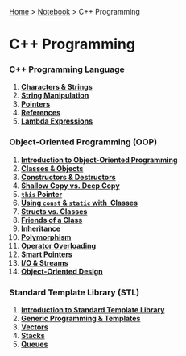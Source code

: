 <a href="../../">Home</a> > <a href="../notebook">Notebook</a> > C++ Programming

# C++ Programming



### C++ Programming Language

1. **<a href="./characters-and-strings">Characters & Strings</a>**
2. **<a href="./string-manipulation">String Manipulation</a>**
3. **<a href="./pointers">Pointers</a>**
4. **<a href="./references">References</a>**
5. **<a href="./lambda-expressions">Lambda Expressions</a>**



### Object-Oriented Programming (OOP)

1. **<a href="./introduction-to-object-oriented-programming">Introduction to Object-Oriented Programming</a>**
1. **<a href="./classes-and-objects">Classes & Objects</a>**
1. **<a href="./constructors-and-destructors">Constructors & Destructors</a>**
1. **<a href="./shallow-copy-vs-deep-copy">Shallow Copy vs. Deep Copy</a>**
1. **<a href="./this-pointer">`this` Pointer</a>**
1. **<a href="./using-const-and-static-with-classes">Using `const` & `static` with  Classes</a>**
1. **<a href="./structs-vs-classes">Structs vs. Classes</a>**
1. **<a href="./friends-of-a-class">Friends of a Class</a>**
1. **<a href="./inheritance">Inheritance</a>**
1. **<a href="./polymorphism">Polymorphism</a>**
1. **<a href="./operator-overloading">Operator Overloading</a>**
1. **<a href="./smart-pointers">Smart Pointers</a>**
1. **<a href="./io-and-streams">I/O & Streams</a>**
1. **<a href="./object-oriented-design">Object-Oriented Design</a>**



### Standard Template Library (STL)

1. **<a href="./introduction-to-standard-template-library">Introduction to Standard Template Library</a>**
2. **<a href="./generic-programming-and-templates">Generic Programming & Templates</a>**
3. **<a href="./vectors">Vectors</a>**
4. **<a href="./stacks">Stacks</a>**
5. **<a href="./queues">Queues</a>**

